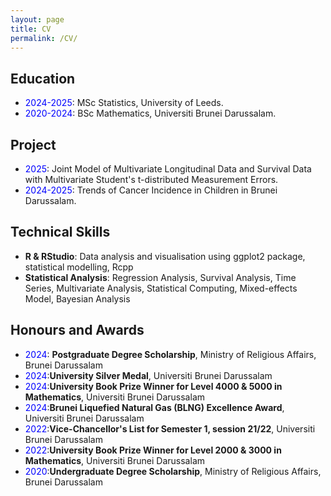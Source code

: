 ```yaml
---
layout: page
title: CV
permalink: /CV/
---
```


## Education

-   <span style="color:blue;">2024-2025</span>: MSc Statistics, University of Leeds.
-   <span style="color:blue;">2020-2024</span>: BSc Mathematics, Universiti Brunei Darussalam.

## Project

-   <span style="color:blue;">2025</span>: Joint Model of Multivariate Longitudinal Data and Survival Data with Multivariate Student's t-distributed Measurement Errors.
-   <span style="color:blue;">2024-2025</span>: Trends of Cancer Incidence in Children in Brunei Darussalam.

## Technical Skills

-   **R & RStudio**: Data analysis and visualisation using ggplot2 package, statistical modelling, Rcpp
-   **Statistical Analysis**: Regression Analysis, Survival Analysis, Time Series, Multivariate Analysis, Statistical Computing, Mixed-effects Model, Bayesian Analysis

## Honours and Awards

-   <span style="color:blue;">2024</span>: **Postgraduate Degree Scholarship**, Ministry of Religious Affairs, Brunei Darussalam
-   <span style="color:blue;">2024</span>:**University Silver Medal**, Universiti Brunei Darussalam
-   <span style="color:blue;">2024</span>:**University Book Prize Winner for Level 4000 & 5000 in Mathematics**, Universiti Brunei Darussalam
-   <span style="color:blue;">2024</span>:**Brunei Liquefied Natural Gas (BLNG) Excellence Award**, Universiti Brunei Darussalam
-   <span style="color:blue;">2022</span>:**Vice-Chancellor's List for Semester 1, session 21/22**, Universiti Brunei Darussalam
-   <span style="color:blue;">2022</span>:**University Book Prize Winner for Level 2000 & 3000 in Mathematics**, Universiti Brunei Darussalam
-   <span style="color:blue;">2020</span>:**Undergraduate Degree Scholarship**, Ministry of Religious Affairs, Brunei Darussalam
